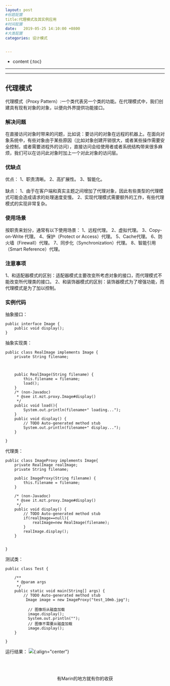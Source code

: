 ```yaml
---
layout: post
#标题配置
title:代理模式及其实例应用
#时间配置
date:   2019-05-25 14:10:00 +0800
#大类配置
categories: 设计模式


---
```


* content
{:toc}
---
---

## 代理模式
代理模式（Proxy Pattern）:一个类代表另一个类的功能。在代理模式中，我们创建具有现有对象的对象，以便向外界提供功能接口。

### 解决问题
在直接访问对象时带来的问题，比如说：要访问的对象在远程的机器上。在面向对象系统中，有些对象由于某些原因（比如对象创建开销很大，或者某些操作需要安全控制，或者需要进程外的访问），直接访问会给使用者或者系统结构带来很多麻烦，我们可以在访问此对象时加上一个对此对象的访问层。

### 优缺点
优点： 1、职责清晰。 2、高扩展性。 3、智能化。<br><br>
缺点： 1、由于在客户端和真实主题之间增加了代理对象，因此有些类型的代理模式可能会造成请求的处理速度变慢。 2、实现代理模式需要额外的工作，有些代理模式的实现非常复杂。

### 使用场景
按职责来划分，通常有以下使用场景： 1、远程代理。 2、虚拟代理。 3、Copy-on-Write 代理。 4、保护（Protect or Access）代理。 5、Cache代理。 6、防火墙（Firewall）代理。 7、同步化（Synchronization）代理。 8、智能引用（Smart Reference）代理。

### 注意事项
1、和适配器模式的区别：适配器模式主要改变所考虑对象的接口，而代理模式不能改变所代理类的接口。 2、和装饰器模式的区别：装饰器模式为了增强功能，而代理模式是为了加以控制。

### 实例代码
抽象接口：
```
public interface Image {
	public void display();
}
```
抽象实现类：
```
public class RealImage implements Image {
	private String filename;
	
	

	public RealImage(String filename) {
		this.filename = filename;
		load();
	}
	/* (non-Javadoc)
	 * @see it.mzt.proxy.Image#display()
	 */
	public void load(){
		System.out.println(filename+" loading...");
	}
	public void display() {
		// TODO Auto-generated method stub
		System.out.println(filename+" display...");
	}

}
```
代理类：
```
public class ImageProxy implements Image{
	private RealImage realImage;
	private String filename;
	
	public ImageProxy(String filename) {
		this.filename = filename;
	}

	/* (non-Javadoc)
	 * @see it.mzt.proxy.Image#display()
	 */
	public void display() {
		// TODO Auto-generated method stub
		if(realImage==null){
			realImage=new RealImage(filename);
		}
		realImage.display();
	}
		

}

```
测试类：
```
public class Test {

	/**
	 * @param args
	 */
	public static void main(String[] args) {
		// TODO Auto-generated method stub
		 Image image = new ImageProxy("test_10mb.jpg");
		 
	      // 图像将从磁盘加载
	      image.display(); 
	      System.out.println("");
	      // 图像不需要从磁盘加载
	      image.display();  
	}

}
```
运行结果：
![](https://itmanmzt.github.io/styles/images/daili/001.jpg){:align="center"}<br><br>
<br>

<br>

<center>有Marin的地方就有你的收获</center>
